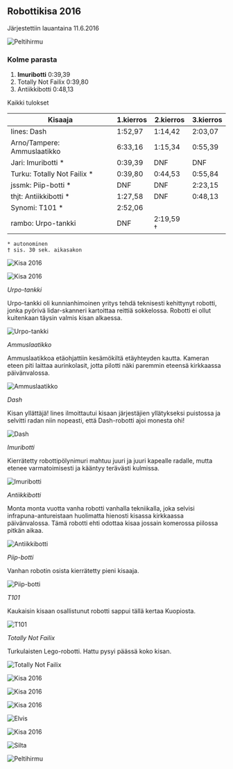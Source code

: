 ## Robottikisa 2016

Järjestettiin lauantaina 11.6.2016

![](media/photos/2016_001.jpg?raw=true "Peltihirmu")

### Kolme parasta

1. **Imuribotti**          0:39,39
2. Totally Not Failix  0:39,80
3. Antiikkibotti       0:48,13

Kaikki tulokset


| Kisaaja                             |  1.kierros  | 2.kierros  | 3.kierros  |
|-------------------------------------|-------------|------------|------------|
| Iines:        Dash                  |  1:52,97    |  1:14,42   |  2:03,07   |
| Arno/Tampere: Ammuslaatikko         |  6:33,16    |  1:15,34   |  0:55,39   |
| Jari:         Imuribotti   *        |  0:39,39    |    DNF     |    DNF     |
| Turku:        Totally Not Failix  * |  0:39,80    |  0:44,53   |  0:55,84   |
| jssmk:        Piip-botti  *         |    DNF      |    DNF     |  2:23,15   |
| thjt:         Antiikkibotti  *      |  1:27,58    |    DNF     |  0:48,13   |
| Synomi:       T101 *                |  2:52,06    |            |            |
| rambo:        Urpo-tankki           |    DNF      |  2:19,59 † |            |

```
* autonominen
† sis. 30 sek. aikasakon
```


![](media/photos/2016_002.jpg?raw=true "Kisa 2016")

![](media/photos/2016_004.jpg?raw=true "Kisa 2016")

*Urpo-tankki*

Urpo-tankki oli kunnianhimoinen yritys tehdä teknisesti kehittynyt robotti, jonka pyörivä lidar-skanneri kartoittaa reittiä sokkelossa. Robotti ei ollut kuitenkaan täysin valmis kisan alkaessa.

![](media/photos/2016_018.jpg?raw=true "Urpo-tankki")

*Ammuslaatikko*

Ammuslaatikkoa etäohjattiin kesämökiltä etäyhteyden kautta. Kameran eteen piti laittaa aurinkolasit, jotta pilotti näki paremmin eteensä kirkkaassa päivänvalossa.

![](media/photos/2016_005.jpg?raw=true "Ammuslaatikko")

*Dash*

Kisan yllättäjä! Iines ilmoittautui kisaan järjestäjien yllätykseksi puistossa ja selvitti radan niin nopeasti, että Dash-robotti ajoi monesta ohi!

![](media/photos/2016_006.jpg?raw=true "Dash")

*Imuribotti*

Kierrätetty robottipölynimuri mahtuu juuri ja juuri kapealle radalle, mutta etenee varmatoimisesti ja kääntyy terävästi kulmissa.

![](media/photos/2016_007.jpg?raw=true "Imuribotti")

*Antiikkibotti*

Monta monta vuotta vanha robotti vanhalla tekniikalla, joka selvisi infrapuna-antureistaan huolimatta hienosti kisassa kirkkaassa päivänvalossa. Tämä robotti ehti odottaa kisaa jossain komerossa piilossa pitkän aikaa.

![](media/photos/2016_008.jpg?raw=true "Antiikkibotti")

*Piip-botti*

Vanhan robotin osista kierrätetty pieni kisaaja.

![](media/photos/2016_009.jpg?raw=true "Piip-botti")

*T101*

Kaukaisin kisaan osallistunut robotti sappui tällä kertaa Kuopiosta.

![](media/photos/2016_010.jpg?raw=true "T101")

*Totally Not Failix*

Turkulaisten Lego-robotti. Hattu pysyi päässä koko kisan.

![](media/photos/2016_011.jpg?raw=true "Totally Not Failix")


![](media/photos/2016_012.jpg?raw=true "Kisa 2016")

![](media/photos/2016_013.jpg?raw=true "Kisa 2016")

![](media/photos/2016_014.jpg?raw=true "Kisa 2016")

![](media/photos/2016_015.jpg?raw=true "Elvis")

![](media/photos/2016_003.jpg?raw=true "Kisa 2016")

![](media/photos/2016_016.jpg?raw=true "Silta")

![](media/photos/2016_017.jpg?raw=true "Peltihirmu")

